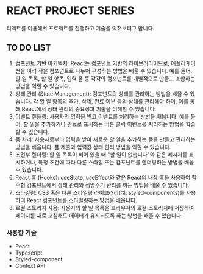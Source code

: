 # REACT PROJECT SERIES
리액트를 이용해서 프로젝트를 진행하고 기술을 익혀보려고 합니다. 

## TO DO LIST
1. 컴포넌트 기반 아키텍처: React는 컴포넌트 기반의 라이브러리이므로, 애플리케이션을 여러 작은 컴포넌트로 나누어 구성하는 방법을 배울 수 있습니다. 예를 들어, 할 일 목록, 할 일 항목, 입력 폼 등 각각의 컴포넌트를 개별적으로 만들고 조합하는 방법을 익힐 수 있습니다.
2. 상태 관리 (State Management): 컴포넌트의 상태를 관리하는 방법을 배울 수 있습니다. 각 할 일 항목의 추가, 삭제, 완료 여부 등의 상태를 관리해야 하며, 이를 통해 React에서 상태 관리의 중요성과 기술을 이해할 수 있습니다.
3. 이벤트 핸들링: 사용자의 입력을 받고 이벤트를 처리하는 방법을 배웁니다. 예를 들어, 할 일을 추가하거나 완료로 표시하는 버튼 클릭 이벤트를 처리하는 방법을 학습할 수 있습니다.
4. 폼 처리: 사용자로부터 입력을 받아 새로운 할 일을 추가하는 폼을 만들고 관리하는 방법을 배웁니다. 폼 제출과 입력값 상태 관리 방법을 익힐 수 있습니다.
5. 조건부 렌더링: 할 일 목록이 비어 있을 때 "할 일이 없습니다"와 같은 메시지를 표시하거나, 특정 조건에 따라 다른 스타일 또는 컴포넌트를 렌더링하는 방법을 배울 수 있습니다.
6. React 훅 (Hooks): useState, useEffect와 같은 React의 내장 훅을 사용하여 함수형 컴포넌트에서 상태 관리와 생명주기 관리를 하는 방법을 배울 수 있습니다.
7. 스타일링: CSS 혹은 다른 스타일링 라이브러리(예: styled-components)를 사용하여 React 컴포넌트를 스타일링하는 방법을 배웁니다.
8. 로컬 스토리지 사용: 사용자의 할 일 목록을 브라우저의 로컬 스토리지에 저장하여 페이지를 새로 고침해도 데이터가 유지되도록 하는 방법을 배울 수 있습니다.

### 사용한 기술
- React 
- Typescript
- Styled-component
- Context API